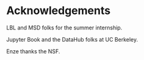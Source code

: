 # Acknowledgements

LBL and MSD folks for the summer internship.

Jupyter Book and the DataHub folks at UC Berkeley.

Enze thanks the NSF.